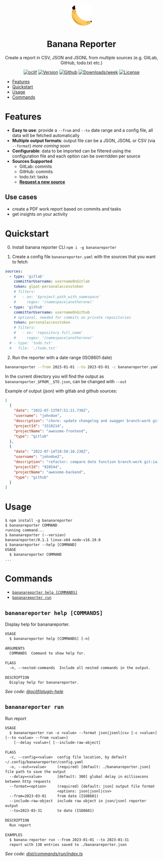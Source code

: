 
<p align="center">
<img src="docs/assets/banana-reporter-logo.png" alt="Banana Reporter Logo" height="70px"/>
</p>
<h1 align="center">Banana Reporter</h1>
<p align="center">Create a report in CSV, JSON and JSONL from multiple sources (e.g. GitLab, GitHub, todo.txt etc.)</p>

<p align="center">
  <a href="https://oclif.io"><img src="https://img.shields.io/badge/cli-oclif-brightgreen.svg" alt="oclif"/></a>
  <a href="https://npmjs.org/package/bananareporter"><img src="https://img.shields.io/npm/v/bananareporter.svg" alt="Version"/></a>
  <a href="https://github.com/nya1/bananareporter/actions/workflows/test.yml"><img src="https://github.com/nya1/bananareporter/actions/workflows/test.yml/badge.svg" alt="Github"/></a>
  <a href="https://npmjs.org/package/bananareporter"><img src="https://img.shields.io/npm/dw/bananareporter.svg" alt="Downloads/week"/></a>
  <a href="https://github.com/nya1/bananareporter/blob/main/package.json"><img src="https://img.shields.io/npm/l/bananareporter.svg" alt="License"/></a>
</p>

<!-- toc -->
* [Features](#features)
* [Quickstart](#quickstart)
* [Usage](#usage)
* [Commands](#commands)
<!-- tocstop -->

# Features

- **Easy to use**: provide a `--from` and `--to` date range and a config file, all data will be fetched automatically
- **Multiple output formats**: output file can be a JSON, JSONL or CSV (via `--format`) _more coming soon_
- **Configurable**: data to be imported can be filtered using the configuration file and each option can be overridden per source
- **Sources Supported**
  - GitLab: commits
  - GitHub: commits
  - todo.txt: tasks
  - **[Request a new source](https://github.com/nya1/bananareporter/issues/new?assignees=&labels=enhancement&template=new-source-request.md&title=)**

## Use cases

- create a PDF work report based on commits and tasks
- get insights on your activity 

# Quickstart

0. Install banana reporter CLI `npm i -g bananareporter`

1. Create a config file `bananareporter.yaml` with the sources that you want to fetch

```yaml
sources:
  - type: 'gitlab'
    committerUsername: usernameOnGitlab
    token: glpat-personalaccesstoken
    # filters:
    #   - on: '$project.path_with_namespace'
    #     regex: '(namespace|anotherone)'
  - type: 'github'
    committerUsername: usernameOnGithub
    # optional, needed for commits on private repositories
    token: personalaccesstoken
    # filters:
    #   - on: 'repository.full_name'
    #     regex: '(namespace|anotherone)'
  # - type: 'todo.txt'
  #   file: './todo.txt'
```

2. Run the reporter with a date range (ISO8601 date)

```sh
bananareporter --from 2023-01-01 --to 2023-03-01 -c bananareporter.yaml
```

In the current directory you will find the output as `bananareporter_$FROM__$TO.json`, can be changed with `--out`

Example of output (json) with gitlab and github sources:

```json
[
  {
    "date": "2022-07-13T07:51:21.730Z",
    "username": "johndoe",
    "description": "chore: update changelog and swagger branch:work git:aa33b04",
    "projectId": "3318214",
    "projectName": "awesome-frontend",
    "type": "gitlab"
  },
  {
    "date": "2022-07-14T10:50:10.230Z",
    "username": "johndoe2",
    "description": "refactor: compare date function branch:work git:ia1f241",
    "projectId": "928544",
    "projectName": "awesome-backend",
    "type": "github"
  }
]
```


# Usage
<!-- usage -->
```sh-session
$ npm install -g bananareporter
$ bananareporter COMMAND
running command...
$ bananareporter (--version)
bananareporter/0.1.1 linux-x64 node-v16.19.0
$ bananareporter --help [COMMAND]
USAGE
  $ bananareporter COMMAND
...
```
<!-- usagestop -->
# Commands
<!-- commands -->
* [`bananareporter help [COMMANDS]`](#bananareporter-help-commands)
* [`bananareporter run`](#bananareporter-run)

## `bananareporter help [COMMANDS]`

Display help for bananareporter.

```
USAGE
  $ bananareporter help [COMMANDS] [-n]

ARGUMENTS
  COMMANDS  Command to show help for.

FLAGS
  -n, --nested-commands  Include all nested commands in the output.

DESCRIPTION
  Display help for bananareporter.
```

_See code: [@oclif/plugin-help](https://github.com/oclif/plugin-help/blob/v5.2.7/src/commands/help.ts)_

## `bananareporter run`

Run report

```
USAGE
  $ bananareporter run -o <value> --format json|jsonl|csv [-c <value>] [--to <value> --from <value>]
    [--delay <value>] [--include-raw-object]

FLAGS
  -c, --config=<value>  config file location, by default ~/.config/bananareporter/config.yaml
  -o, --out=<value>     (required) [default: ./bananareporter.json] file path to save the output
  --delay=<value>       [default: 300] global delay in millisecons between http requests
  --format=<option>     (required) [default: json] output file format
                        <options: json|jsonl|csv>
  --from=2023-03-01     from date (ISO8601)
  --include-raw-object  include raw object in json/jsonl reporter output
  --to=2023-03-31       to date (ISO8601)

DESCRIPTION
  Run report

EXAMPLES
  $ banana-reporter run --from 2023-01-01 --to 2023-01-31
  report with 138 entries saved to ./bananareporter.json
```

_See code: [dist/commands/run/index.ts](https://github.com/nya1/bananareporter/blob/v0.1.1/dist/commands/run/index.ts)_
<!-- commandsstop -->
